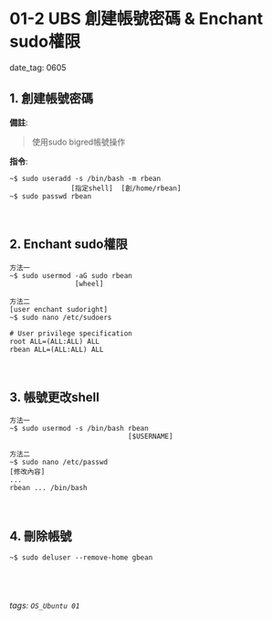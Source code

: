 # 01-2 UBS 創建帳號密碼 & Enchant sudo權限
date_tag: 0605

## 1. 創建帳號密碼

**備註**:
>使用sudo bigred帳號操作

**指令**:

```
~$ sudo useradd -s /bin/bash -m rbean
               [指定shell]  [創/home/rbean]
~$ sudo passwd rbean
```

</br>

## 2. Enchant sudo權限

```
方法一
~$ sudo usermod -aG sudo rbean
                [wheel]

方法二
[user enchant sudoright]
~$ sudo nano /etc/sudoers

# User privilege specification
root ALL=(ALL:ALL) ALL
rbean ALL=(ALL:ALL) ALL
```
</br>

## 3. 帳號更改shell

```
方法一
~$ sudo usermod -s /bin/bash rbean
                             [$USERNAME]
                
方法二
~$ sudo nano /etc/passwd
[修改內容]
...
rbean ... /bin/bash
```
</br>

## 4. 刪除帳號

```
~$ sudo deluser --remove-home gbean
```


<br /><br />
###### tags: `OS_Ubuntu 01`
